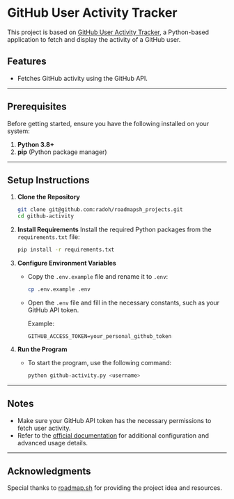 # GitHub User Activity Tracker

This project is based on [GitHub User Activity Tracker](https://roadmap.sh/projects/github-user-activity), a Python-based application to fetch and display the activity of a GitHub user.

## Features
- Fetches GitHub activity using the GitHub API.

---

## Prerequisites

Before getting started, ensure you have the following installed on your system:

1. **Python 3.8+**
2. **pip** (Python package manager)

---

## Setup Instructions

1. **Clone the Repository**
   ```bash
   git clone git@github.com:radoh/roadmapsh_projects.git
   cd github-activity
   ```

2. **Install Requirements**
   Install the required Python packages from the `requirements.txt` file:
   ```bash
   pip install -r requirements.txt
   ```

3. **Configure Environment Variables**
    - Copy the `.env.example` file and rename it to `.env`:
      ```bash
      cp .env.example .env
      ```
    - Open the `.env` file and fill in the necessary constants, such as your GitHub API token.

      Example:
      ```env
      GITHUB_ACCESS_TOKEN=your_personal_github_token
      ```

4. **Run the Program**
    - To start the program, use the following command:
      ```bash
      python github-activity.py <username>
      ```

---

## Notes

- Make sure your GitHub API token has the necessary permissions to fetch user activity.
- Refer to the [official documentation](https://roadmap.sh/projects/github-user-activity) for additional configuration and advanced usage details.

---

## Acknowledgments

Special thanks to [roadmap.sh](https://roadmap.sh/) for providing the project idea and resources.

